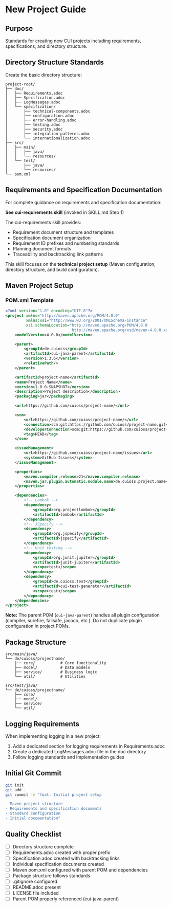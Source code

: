 # New Project Guide

## Purpose
Standards for creating new CUI projects including requirements, specifications, and directory structure.

## Directory Structure Standards

Create the basic directory structure:

```
project-root/
├── doc/
│   ├── Requirements.adoc
│   ├── Specification.adoc
│   ├── LogMessages.adoc
│   └── specification/
│       ├── technical-components.adoc
│       ├── configuration.adoc
│       ├── error-handling.adoc
│       ├── testing.adoc
│       ├── security.adoc
│       ├── integration-patterns.adoc
│       └── internationalization.adoc
├── src/
│   ├── main/
│   │   ├── java/
│   │   └── resources/
│   └── test/
│       ├── java/
│       └── resources/
└── pom.xml
```

## Requirements and Specification Documentation

For complete guidance on requirements and specification documentation:

**See cui-requirements skill** (invoked in SKILL.md Step 1)

The cui-requirements skill provides:
- Requirement document structure and templates
- Specification document organization
- Requirement ID prefixes and numbering standards
- Planning document formats
- Traceability and backtracking link patterns

This skill focuses on the **technical project setup** (Maven configuration, directory structure, and build configuration).

## Maven Project Setup

### POM.xml Template

```xml
<?xml version="1.0" encoding="UTF-8"?>
<project xmlns="http://maven.apache.org/POM/4.0.0"
         xmlns:xsi="http://www.w3.org/2001/XMLSchema-instance"
         xsi:schemaLocation="http://maven.apache.org/POM/4.0.0
                             http://maven.apache.org/xsd/maven-4.0.0.xsd">
    <modelVersion>4.0.0</modelVersion>

    <parent>
        <groupId>de.cuioss</groupId>
        <artifactId>cui-java-parent</artifactId>
        <version>1.3.6</version>
        <relativePath/>
    </parent>

    <artifactId>project-name</artifactId>
    <name>Project Name</name>
    <version>1.0.0-SNAPSHOT</version>
    <description>Project description</description>
    <packaging>jar</packaging>

    <url>https://github.com/cuioss/project-name/</url>

    <scm>
        <url>https://github.com/cuioss/project-name/</url>
        <connection>scm:git:https://github.com/cuioss/project-name.git</connection>
        <developerConnection>scm:git:https://github.com/cuioss/project-name/</developerConnection>
        <tag>HEAD</tag>
    </scm>

    <issueManagement>
        <url>https://github.com/cuioss/project-name/issues</url>
        <system>GitHub Issues</system>
    </issueManagement>

    <properties>
        <maven.compiler.release>21</maven.compiler.release>
        <maven.jar.plugin.automatic.module.name>de.cuioss.project.name</maven.jar.plugin.automatic.module.name>
    </properties>

    <dependencies>
        <!-- Lombok -->
        <dependency>
            <groupId>org.projectlombok</groupId>
            <artifactId>lombok</artifactId>
        </dependency>
        <!-- JSpecify -->
        <dependency>
            <groupId>org.jspecify</groupId>
            <artifactId>jspecify</artifactId>
        </dependency>
        <!-- Unit testing -->
        <dependency>
            <groupId>org.junit.jupiter</groupId>
            <artifactId>junit-jupiter</artifactId>
            <scope>test</scope>
        </dependency>
        <dependency>
            <groupId>de.cuioss.test</groupId>
            <artifactId>cui-test-generator</artifactId>
            <scope>test</scope>
        </dependency>
    </dependencies>
</project>
```

**Note:** The parent POM (`cui-java-parent`) handles all plugin configuration (compiler, surefire, failsafe, jacoco, etc.). Do not duplicate plugin configuration in project POMs.

## Package Structure

```
src/main/java/
└── de/cuioss/projectname/
    ├── core/           # Core functionality
    ├── model/          # Data models
    ├── service/        # Business logic
    └── util/           # Utilities

src/test/java/
└── de/cuioss/projectname/
    ├── core/
    ├── model/
    ├── service/
    └── util/
```

## Logging Requirements

When implementing logging in a new project:

1. Add a dedicated section for logging requirements in Requirements.adoc
2. Create a dedicated LogMessages.adoc file in the doc directory
3. Follow logging standards and implementation guides

## Initial Git Commit

```bash
git init
git add .
git commit -m "feat: Initial project setup

- Maven project structure
- Requirements and specification documents
- Standard configuration
- Initial documentation"
```

## Quality Checklist

- [ ] Directory structure complete
- [ ] Requirements.adoc created with proper prefix
- [ ] Specification.adoc created with backtracking links
- [ ] Individual specification documents created
- [ ] Maven pom.xml configured with parent POM and dependencies
- [ ] Package structure follows standards
- [ ] .gitignore configured
- [ ] README.adoc present
- [ ] LICENSE file included
- [ ] Parent POM properly referenced (cui-java-parent)
